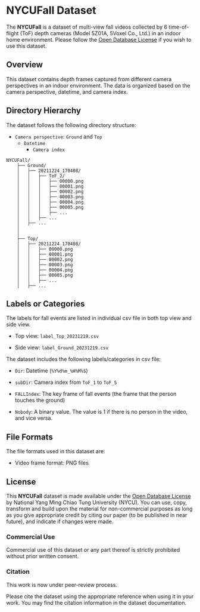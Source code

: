 # NYCUFall Dataset

The **NYCUFall** is a dataset of multi-view fall videos collected by 6 time-of-flight (ToF) depth cameras (Model 5Z01A, 5Voxel Co., Ltd.) in an indoor home environment. Please follow the [Open Database License](http://opendatacommons.org/licenses/odbl/1.0/) if you wish to use this dataset.



## Overview

This dataset contains depth frames captured from different camera perspectives in an indoor environment. The data is organized based on the camera perspective, datetime, and camera index.



## Directory Hierarchy

The dataset follows the following directory structure:

- `Camera perspective`: `Ground` and `Top`
    - `Datetime`
        - `Camera index`


```
NYCUFall/
    ├── Ground/
    │   ├── 20211224_170408/
    │   │   ├── ToF_2/
    │   │   │   ├── 00000.png
    │   │   │   ├── 00001.png
    │   │   │   ├── 00002.png
    │   │   │   ├── 00003.png
    │   │   │   ├── 00004.png
    │   │   │   ├── 00005.png
    │   │   │   ├── ...
    │   │   ├── ...
    │   ├── ...
    │
    │
    ├── Top/
    │   ├── 20211224_170408/
    │   │   ├── 00000.png
    │   │   ├── 00001.png
    │   │   ├── 00002.png
    │   │   ├── 00003.png
    │   │   ├── 00004.png
    │   │   ├── 00005.png
    │   │   ├── ...
    │   ├── ...
```



## Labels or Categories

The labels for fall events are listed in individual csv file in both top view and side view.

- Top view: `label_Top_20231219.csv`

- Side view: `label_Ground_20231219.csv`


The dataset includes the following labels/categories in csv file:

- `Dir`: Datetime (`%Y%d%m_%H%M%S`)

- `subDir`: Camera index from `ToF_1` to `ToF_5`

- `FALLIndex`: The key frame of fall events (the frame that the person touches the ground)

- `Nobody`: A binary value. The value is 1 if there is no person in the video, and vice versa.



## File Formats

The file formats used in this dataset are:

- Video frame format: PNG files



## License

This **NYCUFall** dataset is made available under the [Open Database License](http://opendatacommons.org/licenses/odbl/1.0/) by National Yang Ming Chiao Tung University (NYCU). You can use, copy, transform and build upon the material for non-commercial purposes as long as you give appropriate credit by citing our paper (to be published in near future), and indicate if changes were made.

### Commercial Use

Commercial use of this dataset or any part thereof is strictly prohibited without prior written consent.

### Citation

This work is now under peer-review process.

Please cite the dataset using the appropriate reference when using it in your work. You may find the citation information in the dataset documentation.




